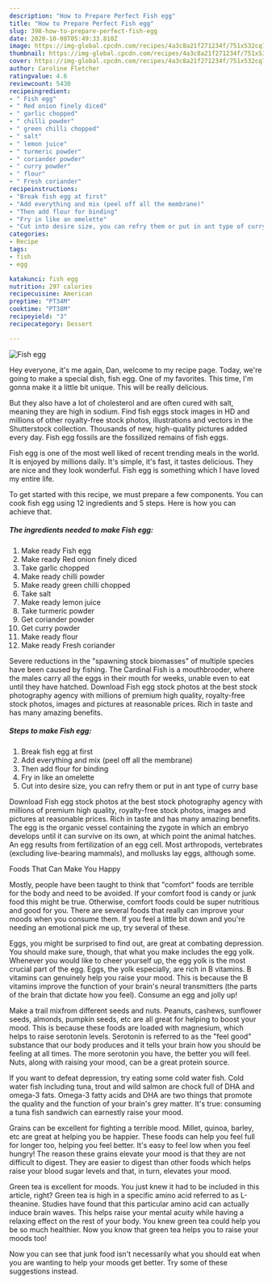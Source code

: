 ```yaml
---
description: "How to Prepare Perfect Fish egg"
title: "How to Prepare Perfect Fish egg"
slug: 398-how-to-prepare-perfect-fish-egg
date: 2020-10-08T05:49:33.810Z
image: https://img-global.cpcdn.com/recipes/4a3c8a21f271234f/751x532cq70/fish-egg-recipe-main-photo.jpg
thumbnail: https://img-global.cpcdn.com/recipes/4a3c8a21f271234f/751x532cq70/fish-egg-recipe-main-photo.jpg
cover: https://img-global.cpcdn.com/recipes/4a3c8a21f271234f/751x532cq70/fish-egg-recipe-main-photo.jpg
author: Caroline Fletcher
ratingvalue: 4.6
reviewcount: 5430
recipeingredient:
- " Fish egg"
- " Red onion finely diced"
- " garlic chopped"
- " chilli powder"
- " green chilli chopped"
- " salt"
- " lemon juice"
- " turmeric powder"
- " coriander powder"
- " curry powder"
- " flour"
- " Fresh coriander"
recipeinstructions:
- "Break fish egg at first"
- "Add everything and mix (peel off all the membrane)"
- "Then add flour for binding"
- "Fry in like an omelette"
- "Cut into desire size, you can refry them or put in ant type of curry base"
categories:
- Recipe
tags:
- fish
- egg

katakunci: fish egg 
nutrition: 297 calories
recipecuisine: American
preptime: "PT34M"
cooktime: "PT38M"
recipeyield: "3"
recipecategory: Dessert

---
```



![Fish egg](https://img-global.cpcdn.com/recipes/4a3c8a21f271234f/751x532cq70/fish-egg-recipe-main-photo.jpg)

Hey everyone, it's me again, Dan, welcome to my recipe page. Today, we're going to make a special dish, fish egg. One of my favorites. This time, I'm gonna make it a little bit unique. This will be really delicious.

But they also have a lot of cholesterol and are often cured with salt, meaning they are high in sodium. Find fish eggs stock images in HD and millions of other royalty-free stock photos, illustrations and vectors in the Shutterstock collection. Thousands of new, high-quality pictures added every day. Fish egg fossils are the fossilized remains of fish eggs.

Fish egg is one of the most well liked of recent trending meals in the world. It is enjoyed by millions daily. It's simple, it's fast, it tastes delicious. They are nice and they look wonderful. Fish egg is something which I have loved my entire life.


To get started with this recipe, we must prepare a few components. You can cook fish egg using 12 ingredients and 5 steps. Here is how you can achieve that.

<!--inarticleads1-->

##### The ingredients needed to make Fish egg:

1. Make ready  Fish egg
1. Make ready  Red onion finely diced
1. Take  garlic chopped
1. Make ready  chilli powder
1. Make ready  green chilli chopped
1. Take  salt
1. Make ready  lemon juice
1. Take  turmeric powder
1. Get  coriander powder
1. Get  curry powder
1. Make ready  flour
1. Make ready  Fresh coriander


Severe reductions in the &#34;spawning stock biomasses&#34; of multiple species have been caused by fishing. The Cardinal Fish is a mouthbrooder, where the males carry all the eggs in their mouth for weeks, unable even to eat until they have hatched. Download Fish egg stock photos at the best stock photography agency with millions of premium high quality, royalty-free stock photos, images and pictures at reasonable prices. Rich in taste and has many amazing benefits. 

<!--inarticleads2-->

##### Steps to make Fish egg:

1. Break fish egg at first
1. Add everything and mix (peel off all the membrane)
1. Then add flour for binding
1. Fry in like an omelette
1. Cut into desire size, you can refry them or put in ant type of curry base


Download Fish egg stock photos at the best stock photography agency with millions of premium high quality, royalty-free stock photos, images and pictures at reasonable prices. Rich in taste and has many amazing benefits. The egg is the organic vessel containing the zygote in which an embryo develops until it can survive on its own, at which point the animal hatches. An egg results from fertilization of an egg cell. Most arthropods, vertebrates (excluding live-bearing mammals), and mollusks lay eggs, although some. 

Foods That Can Make You Happy


Mostly, people have been taught to think that "comfort" foods are terrible for the body and need to be avoided. If your comfort food is candy or junk food this might be true. Otherwise, comfort foods could be super nutritious and good for you. There are several foods that really can improve your moods when you consume them. If you feel a little bit down and you're needing an emotional pick me up, try several of these.

Eggs, you might be surprised to find out, are great at combating depression. You should make sure, though, that what you make includes the egg yolk. Whenever you would like to cheer yourself up, the egg yolk is the most crucial part of the egg. Eggs, the yolk especially, are rich in B vitamins. B vitamins can genuinely help you raise your mood. This is because the B vitamins improve the function of your brain's neural transmitters (the parts of the brain that dictate how you feel). Consume an egg and jolly up!

Make a trail mixfrom different seeds and nuts. Peanuts, cashews, sunflower seeds, almonds, pumpkin seeds, etc are all great for helping to boost your mood. This is because these foods are loaded with magnesium, which helps to raise serotonin levels. Serotonin is referred to as the "feel good" substance that our body produces and it tells your brain how you should be feeling at all times. The more serotonin you have, the better you will feel. Nuts, along with raising your mood, can be a great protein source.

If you want to defeat depression, try eating some cold water fish. Cold water fish including tuna, trout and wild salmon are chock full of DHA and omega-3 fats. Omega-3 fatty acids and DHA are two things that promote the quality and the function of your brain's grey matter. It's true: consuming a tuna fish sandwich can earnestly raise your mood. 

Grains can be excellent for fighting a terrible mood. Millet, quinoa, barley, etc are great at helping you be happier. These foods can help you feel full for longer too, helping you feel better. It's easy to feel low when you feel hungry! The reason these grains elevate your mood is that they are not difficult to digest. They are easier to digest than other foods which helps raise your blood sugar levels and that, in turn, elevates your mood.

Green tea is excellent for moods. You just knew it had to be included in this article, right? Green tea is high in a specific amino acid referred to as L-theanine. Studies have found that this particular amino acid can actually induce brain waves. This helps raise your mental acuity while having a relaxing effect on the rest of your body. You knew green tea could help you be so much healthier. Now you know that green tea helps you to raise your moods too!

Now you can see that junk food isn't necessarily what you should eat when you are wanting to help your moods get better. Try  some  of  these  suggestions  instead.

